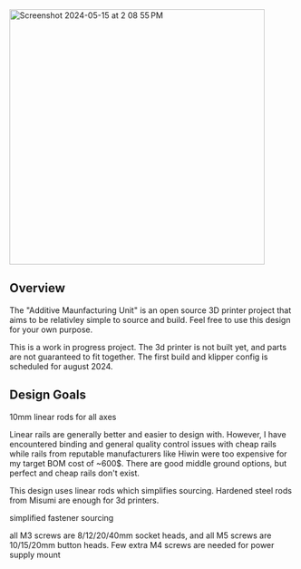 <img width="450" alt="Screenshot 2024-05-15 at 2 08 55 PM" src="https://github.com/sbh2019a1/AMU-3d-printer/assets/63435930/a814f1b7-d69b-4aed-9dde-7d750bcac931">

## Overview
The "Additive Maunfacturing Unit" is an open source 3D printer project that aims to be relativley simple to source and build. Feel free to use this design for your own purpose.

This is a work in progress project. The 3d printer is not built yet, and parts are not guaranteed to fit together. The first build and klipper config is scheduled for august 2024.

## Design Goals
10mm linear rods for all axes

Linear rails are generally better and easier to design with. However, I have encountered binding and general quality control issues with cheap rails while rails from reputable manufacturers like Hiwin were too expensive for my target BOM cost of ~600$. There are good middle ground options, but perfect and cheap rails don't exist.

This design uses linear rods which simplifies sourcing. Hardened steel rods from Misumi are enough for 3d printers.


simplified fastener sourcing 

all M3 screws are 8/12/20/40mm socket heads, and all M5 screws are 10/15/20mm button heads. Few extra M4 screws are needed for power supply mount

